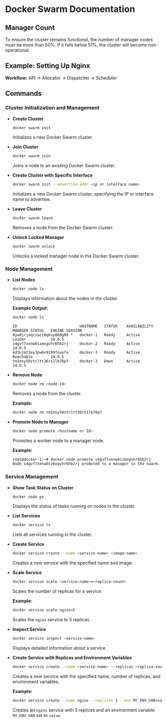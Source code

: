 # Docker Swarm Documentation

## Manager Count

To ensure the cluster remains functional, the number of manager nodes must be more than 50%. If it falls below 51%, the cluster will become non-operational.

## Example: Setting Up Nginx

**Workflow:** API → Allocator → Dispatcher → Scheduler

## Commands

### Cluster Initialization and Management

- **Create Cluster**
  ```bash
  docker swarm init
  ```
  Initializes a new Docker Swarm cluster.

- **Join Cluster**
  ```bash
  docker swarm join
  ```
  Joins a node to an existing Docker Swarm cluster.

- **Create Cluster with Specific Interface**
  ```bash
  docker swarm init --advertise-addr <ip or interface name>
  ```
  Initializes a new Docker Swarm cluster, specifying the IP or interface name to advertise.

- **Leave Cluster**
  ```bash
  docker swarm leave
  ```
  Removes a node from the Docker Swarm cluster.

- **Unlock Locked Manager**
  ```bash
  docker swarm unlock
  ```
  Unlocks a locked manager node in the Docker Swarm cluster.

### Node Management

- **List Nodes**
  ```bash
  docker node ls
  ```
  Displays information about the nodes in the cluster.
  
  **Example Output:**
  ```bash
  docker node ls
  ```

  ```
  ID                            HOSTNAME   STATUS    AVAILABILITY   MANAGER STATUS   ENGINE VERSION
  8yw8jrjeqczaci0qkuy060g09 *   docker-1   Ready     Active         Leader           24.0.5
  v4gvf7xenw0izmxgvhr6hb2rj     docker-2   Ready     Active                          24.0.5
  kd3ujmt1ey3pw6v9189fouxfa     docker-3   Ready     Active         Reachable        24.0.5
  tm1msy58ztcltt36rs1lb76p7     docker-3   Down      Active                          24.0.5
  ```

- **Remove Node**
  ```bash
  docker node rm <node-id>
  ```
  Removes a node from the cluster.
  
  **Example:**
  ```bash
  docker node rm tm1msy58ztcltt36rs1lb76p7
  ```

- **Promote Node to Manager**
  ```bash
  docker node promote <hostname or ID>
  ```
  Promotes a worker node to a manager node.
  
  **Example:**
  ```bash
  root@docker-1:~# docker node promote v4gvf7xenw0izmxgvhr6hb2rj
  Node v4gvf7xenw0izmxgvhr6hb2rj promoted to a manager in the swarm.
  ```

### Service Management

- **Show Task Status on Cluster**
  ```bash
  docker node ps
  ```
  Displays the status of tasks running on nodes in the cluster.

- **List Services**
  ```bash
  docker service ls
  ```
  Lists all services running in the cluster.

- **Create Service**
  ```bash
  docker service create --name <service-name> <image-name>
  ```
  Creates a new service with the specified name and image.

- **Scale Service**
  ```bash
  docker service scale <service-name>=<replica-count>
  ```
  Scales the number of replicas for a service.
  
  **Example:**
  ```bash
  docker service scale nginx=5
  ```
  Scales the `nginx` service to 5 replicas.

- **Inspect Service**
  ```bash
  docker service inspect <service-name>
  ```
  Displays detailed information about a service.

- **Create Service with Replicas and Environment Variables**
  ```bash
  docker service create --name <service-name> --replicas <replica-count> --env <env-variable> <image-name>
  ```
  Creates a new service with the specified name, number of replicas, and environment variables.
  
  **Example:**
  ```bash
  docker service create --name nginx --replicas 3 --env MY_ENV_VAR=value nginx
  ```
  Creates an `nginx` service with 3 replicas and an environment variable `MY_ENV_VAR` set to `value`.
